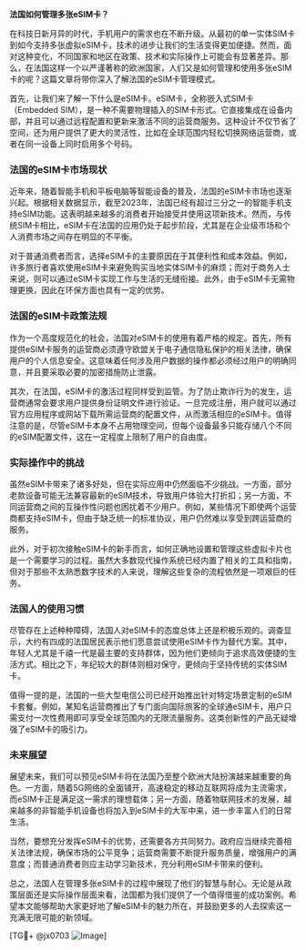 **法国如何管理多张eSIM卡？**

在科技日新月异的时代，手机用户的需求也在不断升级。从最初的单一实体SIM卡到如今支持多张虚拟eSIM卡，技术的进步让我们的生活变得更加便捷。然而，面对这种变化，不同国家和地区在政策、技术和实际操作上可能会有显著差异。那么，在法国这样一个以严谨著称的欧洲国家，人们又是如何管理和使用多张eSIM卡的呢？这篇文章将带你深入了解法国的eSIM卡管理模式。

首先，让我们来了解一下什么是eSIM卡。eSIM卡，全称嵌入式SIM卡（Embedded SIM），是一种不需要物理插入的SIM卡形式。它直接集成在设备内部，并且可以通过远程配置和更新来激活不同的运营商服务。这种设计不仅节省了空间，还为用户提供了更大的灵活性，比如在全球范围内轻松切换网络运营商，或者在同一设备上同时启用多个号码。

### 法国的eSIM卡市场现状

近年来，随着智能手机和平板电脑等智能设备的普及，法国的eSIM卡市场也逐渐兴起。根据相关数据显示，截至2023年，法国已经有超过三分之一的智能手机支持eSIM功能。这表明越来越多的消费者开始接受并使用这项新技术。然而，与传统SIM卡相比，eSIM卡在法国的应用仍处于起步阶段，尤其是在企业级市场和个人消费市场之间存在明显的不平衡。

对于普通消费者而言，选择eSIM卡的主要原因在于其便利性和成本效益。例如，许多旅行者喜欢使用eSIM卡来避免购买当地实体SIM卡的麻烦；而对于商务人士来说，则可以通过eSIM卡实现工作与生活的无缝衔接。此外，由于eSIM卡无需物理更换，因此在环保方面也具有一定的优势。

### 法国的eSIM卡政策法规

作为一个高度规范化的社会，法国对eSIM卡的使用有着严格的规定。首先，所有提供eSIM卡服务的运营商必须遵守欧盟关于电子通信隐私保护的相关法律，确保用户的个人信息安全。这意味着任何涉及用户数据的操作都必须经过用户的明确同意，并且要采取必要的加密措施防止泄露。

其次，在法国，eSIM卡的激活过程同样受到监管。为了防止欺诈行为的发生，运营商通常会要求用户提供身份证明文件进行验证。一旦完成注册，用户就可以通过官方应用程序或网站下载所需运营商的配置文件，从而激活相应的eSIM卡。值得注意的是，尽管eSIM卡本身不占用物理空间，但每个设备最多只能存储八个不同的eSIM配置文件，这在一定程度上限制了用户的自由度。

### 实际操作中的挑战

虽然eSIM卡带来了诸多好处，但在实际应用中仍然面临不少挑战。一方面，部分老款设备可能无法兼容最新的eSIM技术，导致用户体验大打折扣；另一方面，不同运营商之间的互操作性问题也困扰着不少用户。例如，某些情况下即使两个运营商都支持eSIM卡，但由于缺乏统一的标准协议，用户仍然难以享受到跨运营商的服务。

此外，对于初次接触eSIM卡的新手而言，如何正确地设置和管理这些虚拟卡片也是一个需要学习的过程。虽然大多数现代操作系统已经内置了相关的工具和指南，但对于那些不太熟悉数字技术的人来说，理解这些复杂的流程依然是一项艰巨的任务。

### 法国人的使用习惯

尽管存在上述种种障碍，法国人对eSIM卡的态度总体上还是积极乐观的。调查显示，大约有四成的法国居民表示他们愿意尝试使用eSIM卡作为替代方案。其中，年轻人尤其是千禧一代是最主要的支持群体，因为他们更倾向于追求高效便捷的生活方式。相比之下，年纪较大的群体则相对保守，更倾向于坚持传统的实体SIM卡。

值得一提的是，法国的一些大型电信公司已经开始推出针对特定场景定制的eSIM卡套餐。例如，某知名运营商推出了专门面向国际旅客的全球通eSIM卡，用户只需支付一次性费用即可享受全球范围内的无限流量服务。这类创新性的产品无疑增强了eSIM卡的吸引力。

### 未来展望

展望未来，我们可以预见eSIM卡将在法国乃至整个欧洲大陆扮演越来越重要的角色。一方面，随着5G网络的全面铺开，高速稳定的移动互联网将成为主流需求，而eSIM卡正是满足这一需求的理想载体；另一方面，随着物联网技术的发展，越来越多的非智能手机设备也将加入到eSIM卡的大军中来，进一步丰富人们的日常生活。

当然，要想充分发挥eSIM卡的优势，还需要各方共同努力。政府应当继续完善相关法律法规，确保市场的公平竞争；运营商需要不断提升服务质量，增强用户的满意度；而普通消费者则应主动学习新技术，充分利用eSIM卡带来的便利。

总之，法国人在管理多张eSIM卡的过程中展现了他们的智慧与耐心。无论是从政策层面还是实际操作层面来看，法国都为我们提供了一个值得借鉴的成功案例。希望本文能够帮助大家更好地了解eSIM卡的魅力所在，并鼓励更多的人去探索这一充满无限可能的新领域。

[TG💪+ @jx0703 ![Image](https://github.com/user-attachments/assets/dbca1d08-cadb-493c-b0ec-ad6f7a83f270)]